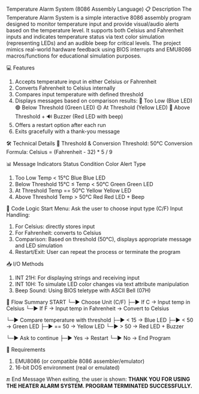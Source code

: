 Temperature Alarm System (8086 Assembly Language)
📋 Description
The Temperature Alarm System is a simple interactive 8086 assembly program designed to monitor temperature input and provide visual/audio alerts based on the temperature level. 
It supports both Celsius and Fahrenheit inputs and indicates temperature status via text color simulation (representing LEDs) and an audible beep for critical levels.
The project mimics real-world hardware feedback using BIOS interrupts and EMU8086 macros/functions for educational simulation purposes.

💻 Features
1. Accepts temperature input in either Celsius or Fahrenheit
2. Converts Fahrenheit to Celsius internally
3. Compares input temperature with defined threshold
4. Displays messages based on comparison results:
🔵 Too Low (Blue LED)
🟢 Below Threshold (Green LED)
🟡 At Threshold (Yellow LED)
🔴 Above Threshold + 🔊 Buzzer (Red LED with beep)
5. Offers a restart option after each run
6. Exits gracefully with a thank-you message

🛠 Technical Details
🔢 Threshold & Conversion
Threshold: 50°C
Conversion Formula:
Celsius = (Fahrenheit - 32) * 5 / 9

📊 Message Indicators
Status	Condition	Color	Alert Type
1. Too Low	Temp < 15°C	Blue	Blue LED
2. Below Threshold	15°C ≤ Temp < 50°C	Green	Green LED
3. At Threshold	Temp == 50°C	Yellow	Yellow LED
4. Above Threshold	Temp > 50°C	Red	Red LED + Beep

🧠 Code Logic
Start Menu: Ask the user to choose input type (C/F)
Input Handling:
1. For Celsius: directly stores input
2. For Fahrenheit: converts to Celsius
3. Comparison: Based on threshold (50°C), displays appropriate message and LED simulation
4. Restart/Exit: User can repeat the process or terminate the program

📥 I/O Methods
1. INT 21H: For displaying strings and receiving input
2. INT 10H: To simulate LED color changes via text attribute manipulation
3. Beep Sound: Using BIOS teletype with ASCII Bell (07H)

🔄 Flow Summary
START
 └─► Choose Unit (C/F)
      ├─► If C → Input temp in Celsius
      └─► If F → Input temp in Fahrenheit → Convert to Celsius

 └─► Compare temperature with threshold
      ├─► < 15 → Blue LED
      ├─► < 50 → Green LED
      ├─► == 50 → Yellow LED
      └─► > 50 → Red LED + Buzzer

 └─► Ask to continue
      ├─► Yes → Restart
      └─► No → End Program
      
📎 Requirements
1. EMU8086 (or compatible 8086 assembler/emulator)
2. 16-bit DOS environment (real or emulated)

🔚 End Message
When exiting, the user is shown:
**THANK YOU FOR USING THE HEATER ALARM SYSTEM.
PROGRAM TERMINATED SUCCESSFULLY.**
